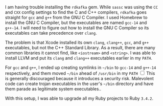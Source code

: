 I am having trouble installing the `rdkafka` gem.  While `sassc` was using the
`CC` and `CXX` config settings to find the C and C++ compilers, `rdkafka` goes
straight for `gcc` and `g++` from the GNU C Compiler.  I used Homebrew to
install the GNU C Compiler, but the executables are named `gcc-14` and `g++-14`.
I will need to figure out how to install the GNU C Compiler so its executables
can take precedence over `clang`.

The problem is that Xcode installed its own `clang`, `clang++`, `gcc`, and `g++`
executables, but not the C++ Standard Library.  As a result, there are many
common libraries it cannot find, like `<iostream>` and `<string>`.  I was able
to install LLVM and put its `clang` and `clang++` executables earlier in my
`PATH`.

For `gcc` and `g++`, I ended up creating symlinks in `~/bin` to `gcc-14` and
`g++-14` respectively, and them moved `~/bin` ahead of `/usr/bin` in my `PATH`<label for="sn-2025-02-24-bin-path" class="margin-toggle sidenote-number"></label>
<input type="checkbox" id="sn-2025-02-24-bin-path" class="margin-toggle">
<span class="sidenote">This is generally discouraged because it introduces a
security risk.  Malevolent code can create trojan executables in the user's
`~/bin` directory and have them parade as legitimate system executables.</span>.

With this setup, I was able to upgrade all my Ruby projects to Ruby `3.4.2`.
